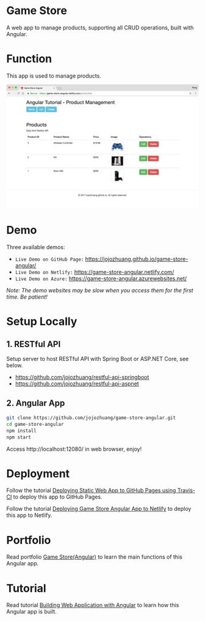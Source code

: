 # Game Store
A web app to manage products, supporting all CRUD operations, built with Angular.

# Function
This app is used to manage products.

<kbd>![image](/src/assets/productlist.png)</kbd>

# Demo
Three available demos:
* `Live Demo on GitHub Page:` <a href="https://jojozhuang.github.io/game-store-angular/" target="\_blank">https://jojozhuang.github.io/game-store-angular/</a>
* `Live Demo on Netlify:` <a href="https://game-store-angular.netlify.com/" target="\_blank">https://game-store-angular.netlify.com/</a>
* `Live Demo on Azure:` <a href="https://game-store-angular.azurewebsites.net/" target="\_blank">https://game-store-angular.azurewebsites.net/</a>

*Note: The demo websites may be slow when you access them for the first time. Be patient!*

# Setup Locally
## 1. RESTful API
Setup server to host RESTful API with Spring Boot or ASP.NET Core, see below.
* https://github.com/jojozhuang/restful-api-springboot
* https://github.com/jojozhuang/restful-api-aspnet

## 2. Angular App
```bash
git clone https://github.com/jojozhuang/game-store-angular.git
cd game-store-angular
npm install
npm start
```
Access http://localhost:12080/ in web browser, enjoy!

# Deployment
Follow the tutorial [Deploying Static Web App to GitHub Pages using Travis-CI](https://jojozhuang.github.io/tutorial/githubpages/deploying-static-web-app-to-github-pages-using-travis-ci/) to deploy this app to GitHub Pages.

Follow the tutorial [Deploying Game Store Angular App to Netlify](https://jojozhuang.github.io/tutorial/angular/deploying-game-store-angular-app-to-netlify/) to deploy this app to Netlify.

# Portfolio
Read portfolio [Game Store(Angular)](https://jojozhuang.github.io/portfolio/game-store-angular/) to learn the main functions of this Angular app.

# Tutorial
Read tutorial [Building Web Application with Angular](https://jojozhuang.github.io/tutorial/angular/building-web-application-with-angular/) to learn how this Angular app is built.
